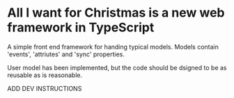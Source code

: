 # All I want for Christmas is a new web framework in TypeScript

A simple front end framework for handing typical models. Models contain 'events', 'attriutes' and 'sync' properties.

User model has been implemented, but the code should be dsigned to be as reusable as is reasonable.

ADD DEV INSTRUCTIONS
